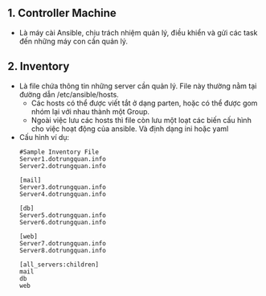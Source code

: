 ## **1. Controller Machine**
-   Là máy cài Ansible, chịu trách nhiệm quản lý, điều khiển và gửi các task đến những máy con cần quản lý.
## **2. Inventory**
  - Là file chứa thông tin những server cần quản lý. File này thường nằm tại đường dẫn /etc/ansible/hosts.
    - Các hosts có thể được viết tắt ở dạng parten, hoặc có thể được gom nhóm lại với nhau thành một Group.
    - Ngoài việc lưu các hosts thì file còn lưu một loạt các biến cấu hình cho việc hoạt động của ansible. Và định dạng ini hoặc yaml
  - Cấu hình ví dụ:
    ```
    #Sample Inventory File
    Server1.dotrungquan.info
    Server2.dotrungquan.info
    
    [mail]
    Server3.dotrungquan.info
    Server4.dotrungquan.info
    
    [db]
    Server5.dotrungquan.info 
    Server6.dotrungquan.info
    
    [web]
    Server7.dotrungquan.info
    Server8.dotrungquan.info
    
    [all_servers:children]
    mail
    db
    web
    ```
